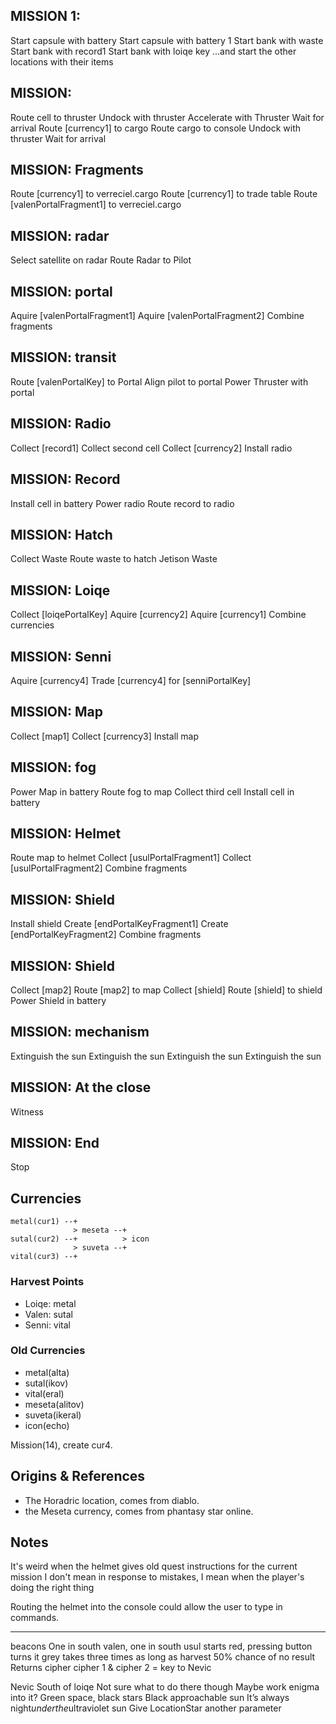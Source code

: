 ## MISSION 1:

Start capsule with battery
Start capsule with battery 1
Start bank with waste
Start bank with record1
Start bank with loiqe key
...and start the other locations with their items

## MISSION: 
Route cell to thruster
Undock with thruster
Accelerate with Thruster
Wait for arrival
Route [currency1] to cargo
Route cargo to console
Undock with thruster
Wait for arrival

## MISSION: Fragments
Route [currency1] to verreciel.cargo
Route [currency1] to trade table
Route [valenPortalFragment1] to verreciel.cargo

## MISSION: radar
Select satellite on radar
Route Radar to Pilot

## MISSION: portal
Aquire [valenPortalFragment1]
Aquire [valenPortalFragment2]
Combine fragments

## MISSION: transit
Route [valenPortalKey] to Portal
Align pilot to portal
Power Thruster with portal

## MISSION: Radio
Collect [record1]
Collect second cell
Collect [currency2]
Install radio

## MISSION: Record
Install cell in battery
Power radio
Route record to radio

## MISSION: Hatch
Collect Waste
Route waste to hatch
Jetison Waste

## MISSION: Loiqe
Collect [loiqePortalKey]
Aquire [currency2]
Aquire [currency1]
Combine currencies

## MISSION: Senni
Aquire [currency4]
Trade [currency4] for [senniPortalKey]

## MISSION: Map
Collect [map1]
Collect [currency3]
Install map

## MISSION: fog
Power Map in battery
Route fog to map
Collect third cell
Install cell in battery

## MISSION: Helmet
Route map to helmet
Collect [usulPortalFragment1]
Collect [usulPortalFragment2]
Combine fragments

## MISSION: Shield
Install shield
Create [endPortalKeyFragment1]
Create [endPortalKeyFragment2]
Combine fragments

## MISSION: Shield
Collect [map2]
Route [map2] to map
Collect [shield]
Route [shield] to shield
Power Shield in battery

## MISSION: mechanism
Extinguish the sun
Extinguish the sun
Extinguish the sun
Extinguish the sun

## MISSION: At the close
Witness

## MISSION: End
Stop

## Currencies

```
metal(cur1) --+
              > meseta --+
sutal(cur2) --+          > icon
              > suveta --+
vital(cur3) --+
```               

### Harvest Points

- Loiqe: metal
- Valen: sutal
- Senni: vital

### Old Currencies

- metal(alta)
- sutal(ikov)
- vital(eral)
- meseta(alitov)
- suveta(ikeral)
- icon(echo)

Mission(14), create cur4.

## Origins & References

- The Horadric location, comes from diablo.
- the Meseta currency, comes from phantasy star online.

## Notes

It's weird when the helmet gives old quest instructions for the current mission
  I don't mean in response to mistakes, I mean when the player's doing the right thing

Routing the helmet into the console could allow the user to type in commands.

-------

beacons
  One in south valen, one in south usul
  starts red, pressing button turns it grey
    takes three times as long as harvest
    50% chance of no result
  Returns cipher
  cipher 1 & cipher 2 = key to Nevic

Nevic
  South of loiqe
  Not sure what to do there though
  Maybe work enigma into it?
  Green space, black stars
  Black approachable sun
    It’s always night$under the$ultraviolet sun
    Give LocationStar another parameter
